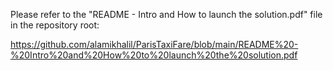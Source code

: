 Please refer to the "README - Intro and How to launch the solution.pdf" file in the repository root:

https://github.com/alamikhalil/ParisTaxiFare/blob/main/README%20-%20Intro%20and%20How%20to%20launch%20the%20solution.pdf
